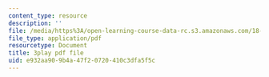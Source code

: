 ```yaml
---
content_type: resource
description: ''
file: /media/https%3A/open-learning-course-data-rc.s3.amazonaws.com/18-s997-introduction-to-matlab-programming-fall-2011/e932aa909b4a47f20720410c3dfa5f5c_WpAXzSJJqW4.pdf
file_type: application/pdf
resourcetype: Document
title: 3play pdf file
uid: e932aa90-9b4a-47f2-0720-410c3dfa5f5c
---
```

